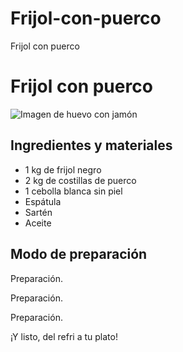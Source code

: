 # Frijol-con-puerco
<!DOCYPE html>
<html>
  <head>
    <tittle>Frijol con puerco</tittle>
  </head>
  <body>
    <h1>Frijol con puerco</h1>
    <img src="link de la imagen"
      title="Imagen ilustrativa de la receta"
      alt="Imagen de huevo con jamón"/>
    <h2>Ingredientes y materiales</h2>
      <ul>
        <li>1 kg de frijol negro</li>
        <li>2 kg de costillas de puerco</li>
        <li>1 cebolla blanca sin piel</li>
        <li>Espátula</li>
        <li>Sartén</li>
        <li>Aceite</li>
      </ul>
    <h2>Modo de preparación</h2>
      <p>Preparación.</p>
      <p>Preparación.</p>
      <p>Preparación.</p>
      <p>¡Y listo, del refri a tu plato!</p>
